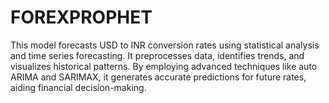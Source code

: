 # FOREXPROPHET
This model forecasts USD to INR conversion rates using statistical analysis and time series forecasting. It preprocesses data, identifies trends, and visualizes historical patterns. By employing advanced techniques like auto ARIMA and SARIMAX, it generates accurate predictions for future rates, aiding financial decision-making. 
